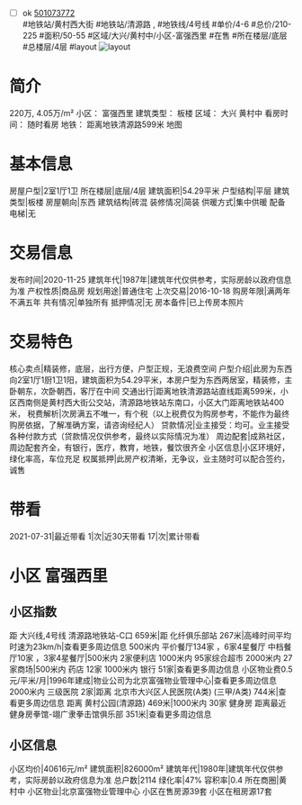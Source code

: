 - [ ] ok [501073772](https://bj.5i5j.com/ershoufang/501073772.html)  
 #地铁站/黄村西大街 #地铁站/清源路 ,  #地铁线/4号线
#单价/4-6 #总价/210-225 #面积/50-55   #区域/大兴/黄村中/小区-富强西里 #在售 #所在楼层/底层 #总楼层/4层 #layout 
![layout](http://image2a.5i5j.com/bdir/layout/167804.jpg_P5.jpg) 
# 简介 
 220万,  4.05万/m² 
小区： 富强西里
建筑类型： 板楼
区域： 大兴 黄村中
看房时间： 随时看房
地铁： 距离地铁清源路599米 地图
# 基本信息 
 房屋户型|2室1厅1卫
所在楼层|底层/4层
建筑面积|54.29平米
户型结构|平层
建筑类型|板楼
房屋朝向|东西
建筑结构|砖混
装修情况|简装
供暖方式|集中供暖
配备电梯|无
# 交易信息 
 发布时间|2020-11-25
建筑年代|1987年|建筑年代仅供参考，实际房龄以政府信息为准
产权性质|商品房
规划用途|普通住宅
上次交易|2016-10-18
购房年限|满两年不满五年
共有情况|单独所有
抵押情况|无
房本备件|已上传房本照片
# 交易特色 
 核心卖点|精装修，底层，出行方便，户型正规，无浪费空间
户型介绍|此房为东西向2室1厅1厨1卫1阳，建筑面积为54.29平米，本房户型为东西两居室，精装修，主卧朝东，次卧朝西，客厅在中间
交通出行|距离地铁清源路站直线距离599米，小区西南侧是黄村西大街公交站，清源路地铁站东南口，小区大门距离地铁站400米，
税费解析|次房满五不唯一，有个税（以上税费仅为购房参考，不能作为最终购房依据，了解准确方案，请咨询经纪人）
贷款情况|业主接受：均可。业主接受各种付款方式（贷款情况仅供参考，最终以实际情况为准）
周边配套|成熟社区，周边配套齐全，有银行，医疗，教育，地铁，餐饮很齐全
小区信息|小区环境好，绿化率高，车位充足
权属抵押|此房产权清晰，无争议，业主随时可以配合签约，诚售
# 带看 
 2021-07-31|最近带看	 1|次|近30天带看	 17|次|累计带看
# 小区 富强西里
## 小区指数 
 距 大兴线,4号线 清源路地铁站-C口 659米|距 化纤俱乐部站 267米|高峰时间平均时速为23km/h|查看更多周边信息
500米内 平价餐厅134家 ，6家4星餐厅
中档餐厅10家 ，3家4星餐厅|500米内 2家便利店
1000米内 95家综合超市
2000米内 27家商场|500米内 药店 12家
1000米内 银行 51家|查看更多周边信息
小区物业费0.5元/平米/月|1996年建成|物业公司为北京富强物业管理中心|查看更多周边信息
2000米内 三级医院 2家|距离 北京市大兴区人民医院(A类) (三甲/A类) 744米|查看更多周边信息
距离 黄村公园(清源路) 469米|1000米内 30家 健身房
距离最近健身房拳馆-翊广隶拳击馆俱乐部 351米|查看更多周边信息
## 小区信息 
 小区均价|40616元/m²
建筑面积|826000m²
建筑年代|1980年|建筑年代仅供参考，实际房龄以政府信息为准
总户数|2114
绿化率|47%
容积率|0.4
所在商圈|黄村中
小区物业|北京富强物业管理中心
小区在售房源39套
小区在租房源17套
